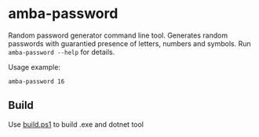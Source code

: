 # amba-password
Random password generator command line tool.
Generates random passwords with guarantied presence of letters, numbers and symbols.
Run `amba-password --help` for details.

Usage example:

```
amba-password 16
```


## Build

Use [build.ps1](build.ps1]) to build .exe and dotnet tool
